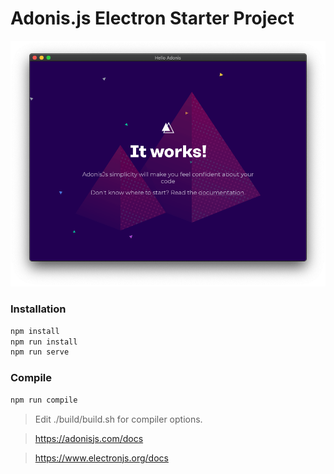 # Adonis.js Electron Starter Project

![Home](https://github.com/bayareawebpro/adonisjs-electron-starter/raw/master/preview.png)


### Installation
```js
npm install
npm run install
npm run serve
```

### Compile
```js
npm run compile
```

> Edit ./build/build.sh for compiler options.

> https://adonisjs.com/docs

> https://www.electronjs.org/docs
